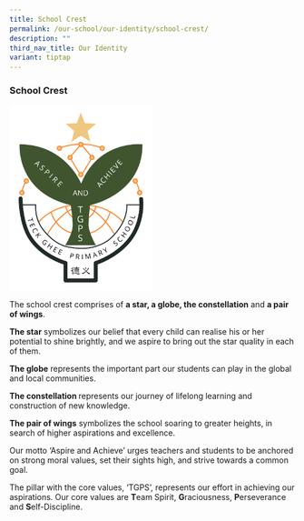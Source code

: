 ```yaml
---
title: School Crest
permalink: /our-school/our-identity/school-crest/
description: ""
third_nav_title: Our Identity
variant: tiptap
---
```

<h3><strong>School Crest</strong></h3>
<p></p>
<div class="isomer-image-wrapper">
<img style="width: 50%;" height="auto" width="100%" alt="School Crest" src="/images/TGPS_Logo_JPG.JPG">
</div>
<p></p>
<p>The school crest comprises of <strong>a star, a globe, the constellation</strong> and <strong>a pair of wings</strong>.</p>
<p><strong>The star</strong> symbolizes our belief that every child can realise
his or her potential to shine brightly, and we aspire to bring out the
star quality in each of them.</p>
<p><strong>The globe</strong> represents the important part our students can
play in the global and local communities.</p>
<p><strong>The constellation </strong>represents our journey of lifelong
learning and construction of new knowledge.</p>
<p><strong>The pair of wings</strong> symbolizes the school soaring to greater
heights, in search of higher aspirations and excellence.</p>
<p>Our motto ‘Aspire and Achieve’ urges teachers and students to be anchored
on strong moral values, set their sights high, and strive towards a common
goal.</p>
<p>The pillar with the core values, ‘TGPS’, represents our effort in achieving
our aspirations. Our core values are <strong>T</strong>eam Spirit, <strong>G</strong>raciousness, <strong>P</strong>erseverance
and <strong>S</strong>elf-Discipline.</p>
<p></p>